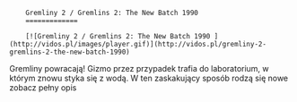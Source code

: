 
        Gremliny 2 / Gremlins 2: The New Batch 1990 
        =============
        
        [![Gremliny 2 / Gremlins 2: The New Batch 1990 ](http://vidos.pl/images/player.gif)](http://vidos.pl/gremliny-2-gremlins-2-the-new-batch-1990)
        
        
 Gremliny powracają! Gizmo przez przypadek trafia do laboratorium, w którym znowu styka się z wodą. W ten zaskakujący sposób rodzą się nowe zobacz pełny opis
    